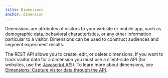 ```yaml
---
title: Dimensions
anchor: dimension
---
```


Dimensions are attributes of visitors to your website or mobile app, such as demographic data, behavioral characteristics, or any other information particular to a visitor. Dimensions can be used to construct audiences and segment experiment results.

The REST API allows you to create, edit, or delete dimensions. If you want to track visitor data for a dimension you must use a client-side API (for websites, use the <a target="_blank" href="https://developers.optimizely.com/javascript/#dimensions">Javascript API</a>). To learn more about dimensions, see <a target="_blank" href="https://help.optimizely.com/hc/en-us/articles/200040865-Dimensions-Capture-visitor-data-through-the-API">Dimensions: Capture visitor data through the API</a>.
